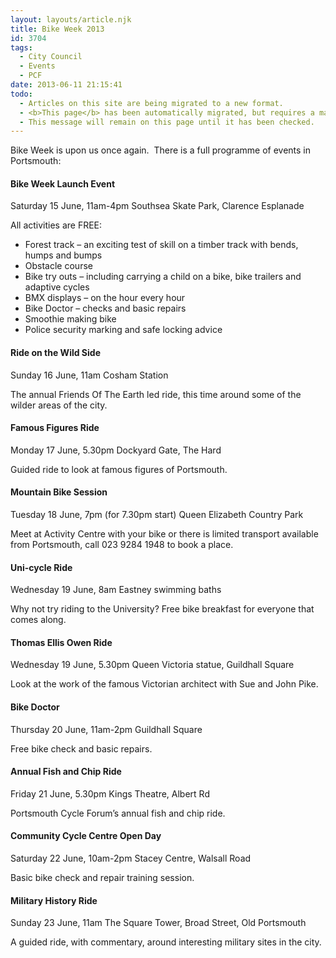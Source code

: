 ```yaml
---
layout: layouts/article.njk
title: Bike Week 2013
id: 3704
tags:
  - City Council
  - Events
  - PCF
date: 2013-06-11 21:15:41
todo:
  - Articles on this site are being migrated to a new format.
  - <b>This page</b> has been automatically migrated, but requires a manual check-&amp;-tune to ensure the format and links all work as expected.
  - This message will remain on this page until it has been checked.
---
```


Bike Week is upon us once again.  There is a full programme of events in Portsmouth:

#### Bike Week Launch Event

Saturday 15 June, 11am-4pm
Southsea Skate Park, Clarence Esplanade

All activities are FREE:

*   Forest track – an exciting test of skill on a timber track with bends, humps and bumps
*   Obstacle course
*   Bike try outs – including carrying a child on a bike, bike trailers and adaptive cycles
*   BMX displays – on the hour every hour
*   Bike Doctor – checks and basic repairs
*   Smoothie making bike
*   Police security marking and safe locking advice

#### Ride on the Wild Side

Sunday 16 June, 11am
Cosham Station

The annual Friends Of The Earth led ride, this time around some of the wilder areas of the city.

#### Famous Figures Ride

Monday 17 June, 5.30pm
Dockyard Gate, The Hard

Guided ride to look at famous figures of Portsmouth.

#### Mountain Bike Session

Tuesday 18 June, 7pm (for 7.30pm start)
Queen Elizabeth Country Park

Meet at Activity Centre with your bike or there is limited transport available from Portsmouth, call 023 9284 1948 to book a place.

#### Uni-cycle Ride

Wednesday 19 June, 8am
Eastney swimming baths

Why not try riding to the University? Free bike breakfast for everyone that comes along.

#### Thomas Ellis Owen Ride

Wednesday 19 June, 5.30pm
Queen Victoria statue, Guildhall Square

Look at the work of the famous Victorian architect with Sue and John Pike.

#### Bike Doctor

Thursday 20 June, 11am-2pm
Guildhall Square

Free bike check and basic repairs.

#### Annual Fish and Chip Ride

Friday 21 June, 5.30pm
Kings Theatre, Albert Rd

Portsmouth Cycle Forum’s annual fish and chip ride.

#### Community Cycle Centre Open Day

Saturday 22 June, 10am-2pm
Stacey Centre, Walsall Road

Basic bike check and repair training session.

#### Military History Ride

Sunday 23 June, 11am
The Square Tower, Broad Street, Old Portsmouth

A guided ride, with commentary, around interesting military sites in the city.